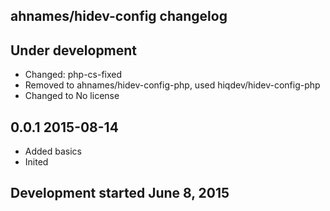 ahnames/hidev-config changelog
------------------------------

## Under development

- Changed: php-cs-fixed
- Removed to ahnames/hidev-config-php, used hiqdev/hidev-config-php
- Changed to No license

## 0.0.1 2015-08-14

- Added basics
- Inited

## Development started June 8, 2015

